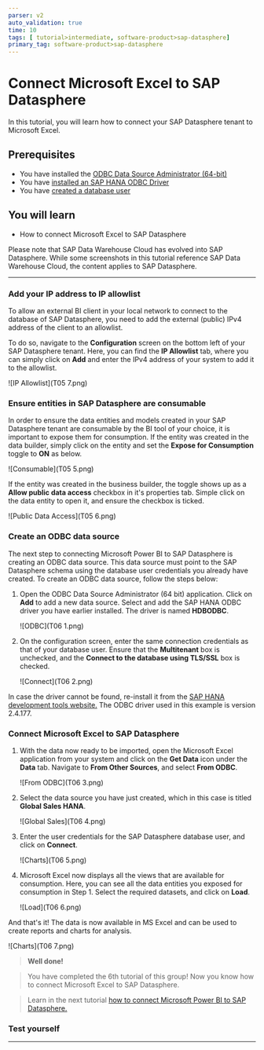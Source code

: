 ```yaml
---
parser: v2
auto_validation: true
time: 10
tags: [ tutorial>intermediate, software-product>sap-datasphere]
primary_tag: software-product>sap-datasphere
---
```


# Connect Microsoft Excel to SAP Datasphere
<!-- description --> In this tutorial, you will learn how to connect your SAP Datasphere tenant to Microsoft Excel.

## Prerequisites
  - You have installed the [ODBC Data Source Administrator (64-bit)](https://docs.microsoft.com/en-us/sql/connect/odbc/download-odbc-driver-for-sql-server?view=sql-server-ver15)
  - You have [installed an SAP HANA ODBC Driver](data-warehouse-cloud-bi4-install-odbc)
  - You have [created a database user](data-warehouse-cloud-intro8-create-databaseuser)

## You will learn
  - How to connect Microsoft Excel to SAP Datasphere

Please note that SAP Data Warehouse Cloud has evolved into SAP Datasphere. While some screenshots in this tutorial reference SAP Data Warehouse Cloud, the content applies to SAP Datasphere.

---
### Add your IP address to IP allowlist


To allow an external BI client in your local network to connect to the database of SAP Datasphere, you need to add the external (public) IPv4 address of the client to an allowlist.

To do so, navigate to the **Configuration** screen on the bottom left of your SAP Datasphere tenant. Here, you can find the **IP Allowlist** tab, where you can simply click on **Add** and enter the IPv4 address of your system to add it to the allowlist.

  ![IP Allowlist](T05 7.png)


### Ensure entities in SAP Datasphere are consumable


In order to ensure the data entities and models created in your SAP Datasphere tenant are consumable by the BI tool of your choice, it is important to expose them for consumption.
If the entity was created in the data builder, simply click on the entity and set the **Expose for Consumption** toggle to **ON** as below.

  ![Consumable](T05 5.png)

If the entity was created in the business builder, the toggle shows up as a **Allow public data access** checkbox in it's properties tab. Simple click on the data entity to open it, and ensure the checkbox is ticked.

  ![Public Data Access](T05 6.png)



### Create an ODBC data source


The next step to connecting Microsoft Power BI to SAP Datasphere is creating an ODBC data source. This data source must point to the SAP Datasphere schema using the database user credentials you already have created. To create an ODBC data source, follow the steps below:

1. Open the ODBC Data Source Administrator (64 bit) application. Click on **Add** to add a new data source. Select and add the SAP HANA ODBC driver you have earlier installed. The driver is named **HDBODBC**.

    ![ODBC](T06 1.png)

2. On the configuration screen, enter the same connection credentials as that of your database user. Ensure that the **Multitenant** box is unchecked, and the **Connect to the database using TLS/SSL** box is checked.

    ![Connect](T06 2.png)

In case the driver cannot be found, re-install it from the [SAP HANA development tools website.](https://tools.eu1.hana.ondemand.com/#hanatools) The ODBC driver used in this example is version 2.4.177.



### Connect Microsoft Excel to SAP Datasphere


1.	With the data now ready to be imported, open the Microsoft Excel application from your system and click on the **Get Data** icon under the **Data** tab. Navigate to **From Other Sources**, and select **From ODBC**.

    ![From ODBC](T06 3.png)

2. Select the data source you have just created, which in this case is titled **Global Sales HANA**.

    ![Global Sales](T06 4.png)

3. Enter the user credentials for the SAP Datasphere database user, and click on **Connect**.

    ![Charts](T06 5.png)

4.	Microsoft Excel now displays all the views that are available for consumption. Here, you can see all the data entities you exposed for consumption in Step 1. Select the required datasets, and click on **Load**.

    ![Load](T06 6.png)

And that's it! The data is now available in MS Excel and can be used to create reports and charts for analysis.

  ![Charts](T06 7.png)



>**Well done!**

> You have completed the 6th tutorial of this group! Now you know how to connect Microsoft Excel to SAP Datasphere.

> Learn in the next tutorial [how to connect Microsoft Power BI to SAP Datasphere.](data-warehouse-cloud-bi7-connect-powerbi)



### Test yourself




---
